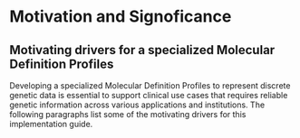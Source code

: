 # Motivation and Signoficance
<!-- motivation for Molecular Definition and associated profiles -->
## Motivating drivers for a specialized Molecular Definition Profiles
Developing a specialized Molecular Definition Profiles to represent discrete genetic data is essential to support clinical use cases that requires reliable genetic information across various applications and institutions. The following paragraphs list some of the motivating drivers for this implementation guide.




